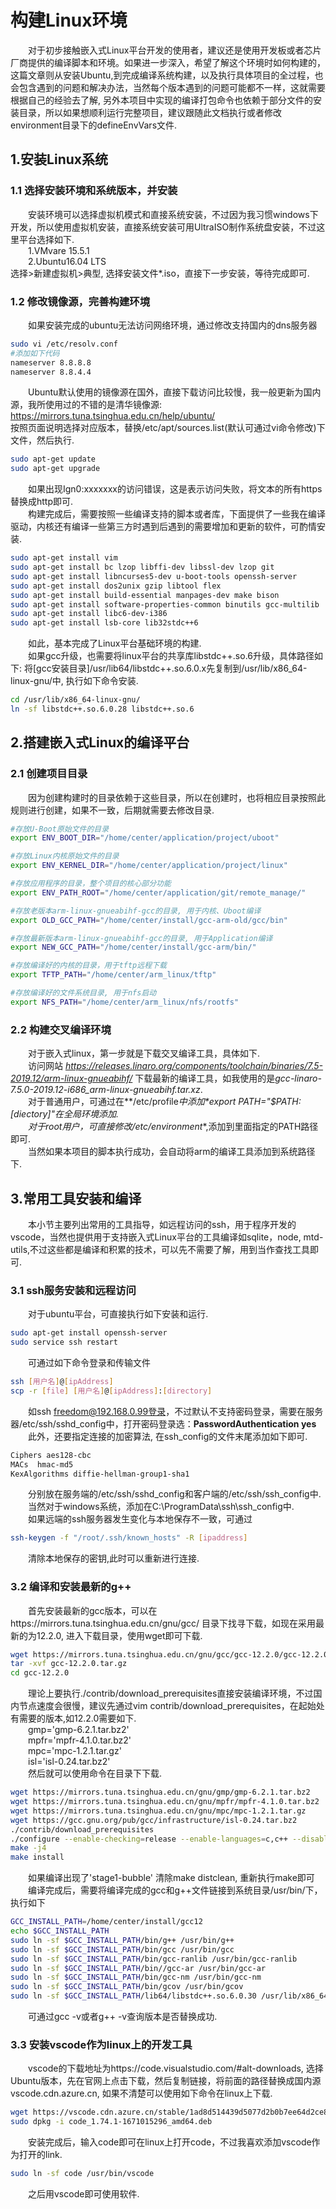 # 构建Linux环境

&emsp;&emsp;对于初步接触嵌入式Linux平台开发的使用者，建议还是使用开发板或者芯片厂商提供的编译脚本和环境。如果进一步深入，希望了解这个环境时如何构建的，这篇文章则从安装Ubuntu,到完成编译系统构建，以及执行具体项目的全过程，也会包含遇到的问题和解决办法，当然每个版本遇到的问题可能都不一样，这就需要根据自己的经验去了解, 另外本项目中实现的编译打包命令也依赖于部分文件的安装目录，所以如果想顺利运行完整项目，建议跟随此文档执行或者修改environment目录下的defineEnvVars文件.<br/>

## 1.安装Linux系统

### 1.1 选择安装环境和系统版本，并安装

&emsp;&emsp;安装环境可以选择虚拟机模式和直接系统安装，不过因为我习惯windows下开发，所以使用虚拟机安装，直接系统安装可用UltraISO制作系统盘安装，不过这里平台选择如下.<br/>
&emsp;&emsp;1.VMvare 15.5.1 <br/>
&emsp;&emsp;2.Ubuntu16.04 LTS <br/>
选择>新建虚拟机>典型, 选择安装文件*.iso，直接下一步安装，等待完成即可.<br/>

### 1.2 修改镜像源，完善构建环境

&emsp;&emsp;如果安装完成的ubuntu无法访问网络环境，通过修改支持国内的dns服务器<br />
```bash
sudo vi /etc/resolv.conf
#添加如下代码
nameserver 8.8.8.8
nameserver 8.8.4.4
```
&emsp;&emsp;Ubuntu默认使用的镜像源在国外，直接下载访问比较慢，我一般更新为国内源，我所使用过的不错的是清华镜像源: https://mirrors.tuna.tsinghua.edu.cn/help/ubuntu/<br/>
按照页面说明选择对应版本，替换/etc/apt/sources.list(默认可通过vi命令修改)下文件，然后执行.<br/>

```bash
sudo apt-get update
sudo apt-get upgrade
```

&emsp;&emsp;如果出现Ign0:xxxxxxx的访问错误，这是表示访问失败，将文本的所有https替换成http即可.<br/>
&emsp;&emsp;构建完成后，需要按照一些编译支持的脚本或者库，下面提供了一些我在编译驱动，内核还有编译一些第三方时遇到后遇到的需要增加和更新的软件，可酌情安装.<br/>

```bash
sudo apt-get install vim
sudo apt-get install bc lzop libffi-dev libssl-dev lzop git
sudo apt-get install libncurses5-dev u-boot-tools openssh-server 
sudo apt-get install dos2unix gzip libtool flex
sudo apt-get install build-essential manpages-dev make bison
sudo apt-get install software-properties-common binutils gcc-multilib 
sudo apt-get install libc6-dev-i386
sudo apt-get install lsb-core lib32stdc++6
```

&emsp;&emsp;如此，基本完成了Linux平台基础环境的构建.<br/>
&emsp;&emsp;如果gcc升级，也需要将linux平台的共享库libstdc++.so.6升级，具体路径如下:
将[gcc安装目录]/usr/lib64/libstdc++.so.6.0.x先复制到/usr/lib/x86_64-linux-gnu/中, 执行如下命令安装.<br/>

```bash
cd /usr/lib/x86_64-linux-gnu/
ln -sf libstdc++.so.6.0.28 libstdc++.so.6
```

## 2.搭建嵌入式Linux的编译平台

### 2.1 创建项目目录

&emsp;&emsp;因为创建构建时的目录依赖于这些目录，所以在创建时，也将相应目录按照此规则进行创建，如果不一致，后期就需要去修改目录.<br/>

```bash
#存放U-Boot原始文件的目录
export ENV_BOOT_DIR="/home/center/application/project/uboot"

#存放Linux内核原始文件的目录
export ENV_KERNEL_DIR="/home/center/application/project/linux"

#存放应用程序的目录，整个项目的核心部分功能
export ENV_PATH_ROOT="/home/center/application/git/remote_manage/"

#存放老版本arm-linux-gnueabihf-gcc的目录, 用于内核、Uboot编译
export OLD_GCC_PATH="/home/center/install/gcc-arm-old/gcc/bin"

#存放最新版本arm-linux-gnueabihf-gcc的目录, 用于Application编译
export NEW_GCC_PATH="/home/center/install/gcc-arm/bin/"

#存放编译好的内核的目录，用于tftp远程下载
export TFTP_PATH="/home/center/arm_linux/tftp"

#存放编译好的文件系统目录, 用于nfs启动
export NFS_PATH="/home/center/arm_linux/nfs/rootfs"
```

### 2.2 构建交叉编译环境

&emsp;&emsp;对于嵌入式linux，第一步就是下载交叉编译工具，具体如下.<br/>
&emsp;&emsp;访问网站 *https://releases.linaro.org/components/toolchain/binaries/7.5-2019.12/arm-linux-gnueabihf/* 下载最新的编译工具，如我使用的是*gcc-linaro-7.5.0-2019.12-i686_arm-linux-gnueabihf.tar.xz*.<br/>
&emsp;&emsp;对于普通用户，可通过在**/etc/profile**中添加*export PATH="$PATH:[diectory]"*在全局环境添加.<br/>
&emsp;&emsp;对于root用户，可直接修改**/etc/environment**,添加到里面指定的PATH路径即可.<br/>
&emsp;&emsp;当然如果本项目的脚本执行成功，会自动将arm的编译工具添加到系统路径下.<br/>

## 3.常用工具安装和编译

&emsp;&emsp;本小节主要列出常用的工具指导，如远程访问的ssh，用于程序开发的vscode，当然也提供用于支持嵌入式Linux平台的工具编译如sqlite，node, mtd-utils,不过这些都是编译和积累的技术，可以先不需要了解，用到当作查找工具即可.<br/>

### 3.1 ssh服务安装和远程访问

&emsp;&emsp;对于ubuntu平台，可直接执行如下安装和运行.<br/>

```bash
sudo apt-get install openssh-server
sudo service ssh restart
```

&emsp;&emsp;可通过如下命令登录和传输文件 <br/>

```bash
ssh [用户名]@[ipAddress]
scp -r [file] [用户名]@[ipAddress]:[directory]
```

&emsp;&emsp;如ssh freedom@192.168.0.99登录，不过默认不支持密码登录，需要在服务器/etc/ssh/sshd_config中，打开密码登录选：**PasswordAuthentication yes** <br/>
&emsp;&emsp;此外，还要指定连接的加密算法, 在ssh_config的文件末尾添加如下即可.<br/>

```bash
Ciphers aes128-cbc
MACs  hmac-md5
KexAlgorithms diffie-hellman-group1-sha1
```

&emsp;&emsp;分别放在服务端的/etc/ssh/sshd_config和客户端的/etc/ssh/ssh_config中.<br/>
&emsp;&emsp;当然对于windows系统，添加在C:\ProgramData\ssh\ssh_config中.<br/>
&emsp;&emsp;如果远端的ssh服务器发生变化与本地保存不一致，可通过 <br/>

```bash
ssh-keygen -f "/root/.ssh/known_hosts" -R [ipaddress]
```

&emsp;&emsp;清除本地保存的密钥,此时可以重新进行连接.<br/>

### 3.2 编译和安装最新的g++

&emsp;&emsp;首先安装最新的gcc版本，可以在https://mirrors.tuna.tsinghua.edu.cn/gnu/gcc/ 目录下找寻下载，如现在采用最新的为12.2.0, 进入下载目录，使用wget即可下载.<br/>

```bash
wget https://mirrors.tuna.tsinghua.edu.cn/gnu/gcc/gcc-12.2.0/gcc-12.2.0.tar.gz
tar -xvf gcc-12.2.0.tar.gz
cd gcc-12.2.0
```

&emsp;&emsp;理论上要执行./contrib/download_prerequisites直接安装编译环境，不过国内节点速度会很慢，建议先通过vim contrib/download_prerequisites，在起始处有需要的版本,如12.2.0需要如下.<br/>
&emsp;&emsp;gmp='gmp-6.2.1.tar.bz2'<br/>
&emsp;&emsp;mpfr='mpfr-4.1.0.tar.bz2'<br/>
&emsp;&emsp;mpc='mpc-1.2.1.tar.gz'<br/>
&emsp;&emsp;isl='isl-0.24.tar.bz2'<br/>
&emsp;&emsp;然后就可以使用命令在目录下下载.<br/>

```bash
wget https://mirrors.tuna.tsinghua.edu.cn/gnu/gmp/gmp-6.2.1.tar.bz2
wget https://mirrors.tuna.tsinghua.edu.cn/gnu/mpfr/mpfr-4.1.0.tar.bz2
wget https://mirrors.tuna.tsinghua.edu.cn/gnu/mpc/mpc-1.2.1.tar.gz
wget https://gcc.gnu.org/pub/gcc/infrastructure/isl-0.24.tar.bz2
./contrib/download_prerequisites
./configure --enable-checking=release --enable-languages=c,c++ --disable-multilib --prefix=/home/center/install/gcc12/
make -j4
make install
```

&emsp;&emsp;如果编译出现了'stage1-bubble' 清除make distclean, 重新执行make即可 <br/>
&emsp;&emsp;编译完成后，需要将编译完成的gcc和g++文件链接到系统目录/usr/bin/下，执行如下 <br/>

```bash
GCC_INSTALL_PATH=/home/center/install/gcc12
echo $GCC_INSTALL_PATH
sudo ln -sf $GCC_INSTALL_PATH/bin/g++ /usr/bin/g++
sudo ln -sf $GCC_INSTALL_PATH/bin/gcc /usr/bin/gcc
sudo ln -sf $GCC_INSTALL_PATH/bin/gcc-ranlib /usr/bin/gcc-ranlib
sudo ln -sf $GCC_INSTALL_PATH/bin//gcc-ar /usr/bin/gcc-ar
sudo ln -sf $GCC_INSTALL_PATH/bin/gcc-nm /usr/bin/gcc-nm
sudo ln -sf $GCC_INSTALL_PATH/bin/gcov /usr/bin/gcov
sudo ln -sf $GCC_INSTALL_PATH/lib64/libstdc++.so.6.0.30 /usr/lib/x86_64-linux-gnu/libstdc++.so.6
```

&emsp;&emsp;可通过gcc -v或者g++ -v查询版本是否替换成功.<br/>

### 3.3 安装vscode作为linux上的开发工具

&emsp;&emsp;vscode的下载地址为https://code.visualstudio.com/#alt-downloads, 选择Ubuntu版本，先在官网上点击下载，然后复制链接，将前面的路径替换成国内源vscode.cdn.azure.cn, 如果不清楚可以使用如下命令在linux上下载.<br/>

```bash
wget https://vscode.cdn.azure.cn/stable/1ad8d514439d5077d2b0b7ee64d2ce82a9308e5a/code_1.74.1-1671015296_amd64.deb
sudo dpkg -i code_1.74.1-1671015296_amd64.deb
```

&emsp;&emsp;安装完成后，输入code即可在linux上打开code，不过我喜欢添加vscode作为打开的link.<br/>

```bash
sudo ln -sf code /usr/bin/vscode
```

&emsp;&emsp;之后用vscode即可使用软件.<br/>
